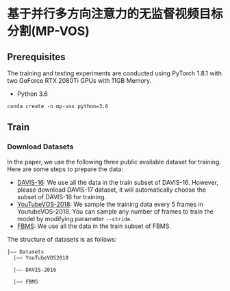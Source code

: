 # 基于并行多方向注意力的无监督视频目标分割(MP-VOS)

## Prerequisites
The training and testing experiments are conducted using PyTorch 1.8.1 with two GeForce RTX 2080Ti GPUs with 11GB Memory.
- Python 3.6
```
conda create -n mp-vos python=3.6
```

## Train

### Download Datasets
In the paper, we use the following three public available dataset for training. Here are some steps to prepare the data:

- [DAVIS-16](https://davischallenge.org/davis2017/code.html): We use all the data in the train subset of DAVIS-16. However, please download DAVIS-17 dataset, it will automatically choose the subset of DAVIS-16 for training.
- [YouTubeVOS-2018](https://youtube-vos.org/dataset/): We sample the training data every 5 frames in YoutubeVOS-2018. You can sample any number of frames to train the model by modifying parameter ```--stride```.
- [FBMS](https://lmb.informatik.uni-freiburg.de/resources/datasets/moseg.en.html): We use all the data in the train subset of FBMS.

The structure of datasets is as follows:
```
|—— Datasets
  |—— YouTubeVOS2018
  
  |—— DAVIS-2016
  
  |—— FBMS
```
